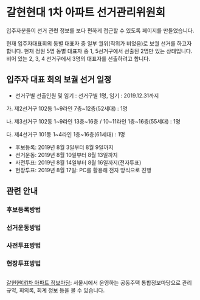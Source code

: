 # 갈현현대 1차 아파트 선거관리위원회

입주자분들이 선거 관련 정보를 보다 편하게 접근할 수 있도록 페이지를 만들었습니다.

현재 입주자대표회의 동별 대표자 중 일부 궐위(직위가 비었음)로 보궐 선거를 하고자 합니다. 
현재 정원 5명 동별 대표자 중 1, 5선거구에서 선출된 2명만 있는 상태입니다. 
비어 있는 2, 3, 4 선거구에서 3명의 대표자를 선출하려고 합니다. 


## 입주자 대표 회의 보궐 선거 일정

* 선거구별 선출인원 및 임기 : 선거구별 1명, 임기 : 2019.12.31까지

가. 제2선거구 102동 1~9라인 7층~12층(52세대) : 1명

나. 제3선거구 102동 1~9라인 13층~16층 / 10~11라인 1층~16층(55세대) : 1명 

다. 제4선거구 101동 1~4라인 1층~16층(61세대) : 1명

* 후보등록: 2019년 8월 3일부터 8월 9일까지
* 선거운동: 2019년 8월 10일부터 8월 13일까지
* 사전투표: 2019년 8월 14일부터 8월 16일까지(전자투표)
* 현장투표: 2019년 8월 17일: PC를 활용해 전자 방식으로 진행

## 관련 안내

### 후보등록방법

### 선거운동방법

### 사전투표방법

### 현장투표방법

## 
[갈현현대1차 아파트 정보마당](https://openapt.seoul.go.kr/wooriapt/wooriaptFrameset.do?aptCode=A12281702): 서울시에서 운영하는 공동주택 통합정보마당으로 관리 규약, 회의록, 회계 정보 등을 볼 수 있습니다. 
